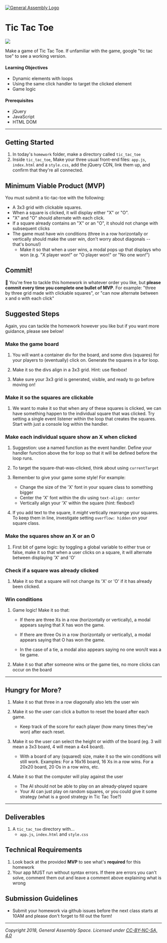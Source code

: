 [![General Assembly Logo](https://camo.githubusercontent.com/1a91b05b8f4d44b5bbfb83abac2b0996d8e26c92/687474703a2f2f692e696d6775722e636f6d2f6b6538555354712e706e67)](https://generalassemb.ly)

# Tic Tac Toe

![](https://i.imgur.com/LL8gc53.png)

Make a game of Tic Tac Toe. If unfamiliar with the game, google "tic tac toe" to see a working version.

#### Learning Objectives

- Dynamic elements with loops
- Using the same click handler to target the clicked element 
- Game logic 

#### Prerequisites

- jQuery
- JavaScript
- HTML DOM

---

## Getting Started

1. In today's `homework` folder, make a directory called `tic_tac_toe`
1. Inside `tic_tac_toe`, Make your three usual front-end files: `app.js`, `index.html` and a `style.css`, add the jQuery CDN, link them up, and confirm that they're all connected.

## Minimum Viable Product (MVP) 

You must submit a tic-tac-toe with the following:

- A 3x3 grid with clickable squares.
- When a square is clicked, it will display either "X" or "O".
- "X" and "O" should alternate with each click.
- If a square already contains an "X" or an "O", it should not change with subsequent clicks
- The game must have win conditions (three in a row horizontally or vertically should make the user win, don't worry about diagonals -- that's bonus!)
	* Make it so that when a user wins, a modal pops up that displays who won (e.g. "X player won!" or "O player won!" or "No one won!")


## Commit! 

🔴 You're free to tackle this homework in whatever order you like, but **please commit every time you complete one bullet of MVP**. For example: "three by three grid made with clickable squares", or "can now alternate between x and o with each click"

## Suggested Steps 

Again, you can tackle the homework however you like but if you want more guidance, please see below!

### Make the game board 

1. You will want a container div for the board, and some divs (squares) for your players to (eventually) click on. Generate the squares in a for loop.

1. Make it so the divs align in a 3x3 grid. Hint: use flexbox!

1. Make sure your 3x3 grid is generated, visible, and ready to go before moving on!

### Make it so the squares are clickable 

1. We want to make it so that when any of these squares is clicked, we can have something happen to the individual square that was clicked. Try setting a single event listener within the loop that creates the squares. Start with just a console log within the handler.

### Make each individual square show an X when clicked 

1. Suggestion: use a named function as the event handler. Define your handler function above the for loop so that it will be defined before the loop runs.

1. To target the square-that-was-clicked, think about using `currentTarget`

1. Remember to give your game some style! For example: 
	* Change the size of the 'X' font in your square class to something bigger
	* Center the 'X' font within the div using `text-align: center`
	* Vertically align your 'X' within the square (hint: flexbox!)

1. If you add text to the square, it _might_ vertically rearrange your squares. To keep them in line, investigate setting `overflow: hidden` on your square class.

### Make the squares show an X or an O 

1. First bit of game logic: by toggling a global variable to either true or false, make it so that when a user clicks on a square, it will alternate between displaying 'X' and 'O'

### Check if a square was already clicked 

1. Make it so that a square will not change its 'X' or 'O' if it has already been clicked.

### Win conditions 

1. Game logic! Make it so that: 
	* If there are three Xs in a row (horizontally or vertically), a modal appears saying that X has won the game.

	* If there are three Os in a row (horizontally or vertically), a modal appears saying that O has won the game.

	* In the case of a tie, a modal also appears saying no one won/it was a tie game.
	
1. Make it so that after someone wins or the game ties, no more clicks can occur on the board

---

## Hungry for More?

1. Make it so that three in a row diagonally also lets the user win

1. Make it so the user can click a button to reset the board after each game. 
	* Keep track of the score for each player (how many times they've won) after each reset.

1. Make it so the user can select the height or width of the board (eg. 3 will mean a 3x3 board, 4 will mean a 4x4 board).
	* With a board of any (squared) size, make it so the win conditions will still work. Examples: For a 16x16 board, 16 Xs in a row wins. For a 20x20 board, 20 Os in a row wins, etc.

1. Make it so that the computer will play against the user 
	* The AI should not be able to play on an already-played square
	* Your AI can just play on random squares, or you could give it some strategy (what is a good strategy in Tic Tac Toe?)

---

## Deliverables 

1. A `tic_tac_toe` directory with...
	* `app.js`, `index.html` and `style.css`
	
	 
## Technical Requirements
1. Look back at the provided **MVP** to see what's **required** for this homework 
1. Your app MUST run without syntax errors. If there are errors you can't solve, comment them out and leave a comment above explaining what is wrong

## Submission Guidelines

- Submit your homework via github issues before the next class starts at 10AM and please don't forget to fill out the form!

---

*Copyright 2018, General Assembly Space. Licensed under [CC-BY-NC-SA, 4.0](https://creativecommons.org/licenses/by-nc-sa/4.0/)*
